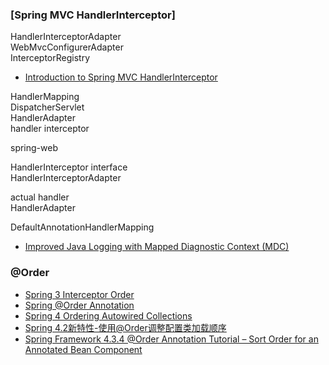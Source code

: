 ### [Spring MVC HandlerInterceptor]
HandlerInterceptorAdapter  
WebMvcConfigurerAdapter  
InterceptorRegistry  
+ [Introduction to Spring MVC HandlerInterceptor](http://www.baeldung.com/spring-mvc-handlerinterceptor)

HandlerMapping  
DispatcherServlet  
HandlerAdapter  
handler interceptor

spring-web  

HandlerInterceptor interface  
HandlerInterceptorAdapter  

actual handler  
HandlerAdapter  

DefaultAnnotationHandlerMapping  

+ [Improved Java Logging with Mapped Diagnostic Context (MDC)](http://www.baeldung.com/mdc-in-log4j-2-logback)

### @Order
+ [Spring 3 Interceptor Order](https://stackoverflow.com/q/11586757/4983501)
+ [Spring @Order Annotation](https://javapapers.com/spring/spring-order-annotation/)
+ [Spring 4 Ordering Autowired Collections](https://www.intertech.com/Blog/spring-4-ordering-autowired-collections/)
+ [Spring 4.2新特性-使用@Order调整配置类加载顺序](http://wiselyman.iteye.com/blog/2217192)
+ [Spring Framework 4.3.4 @Order Annotation Tutorial – Sort Order for an Annotated Bean Component](http://crunchify.com/spring-framework-4-order-annotation-tutorial-sort-order-for-an-annotated-component/)



